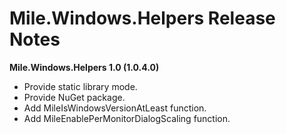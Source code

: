 ﻿# Mile.Windows.Helpers Release Notes

**Mile.Windows.Helpers 1.0 (1.0.4.0)**

- Provide static library mode.
- Provide NuGet package.
- Add MileIsWindowsVersionAtLeast function.
- Add MileEnablePerMonitorDialogScaling function.
